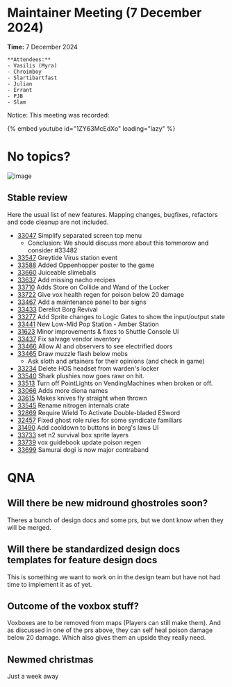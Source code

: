 # Maintainer Meeting (7 December 2024)

**Time:** 7 December 2024

```admonish info
**Attendees:**
- Vasilis (Myra)
- Chroimboy
- Slartibartfast
- Julian
- Errant
- PJB
- Slam
```

Notice: This meeting was recorded:

{% embed youtube id="1ZY63McEdXo" loading="lazy" %}

# No topics?
![image](https://i.imgflip.com/64sz4u.png?a481512)

## Stable review
Here the usual list of new features. Mapping changes, bugfixes, refactors and code cleanup are not included.
- [33047](https://github.com/space-wizards/space-station-14/pull/33047) Simplify separated screen top menu
    - Conclusion: We should discuss more about this tommorow and consider #33482
- [33547](https://github.com/space-wizards/space-station-14/pull/33547) Greytide Virus station event
- [33588](https://github.com/space-wizards/space-station-14/pull/33588) Added Oppenhopper poster to the game
- [33660](https://github.com/space-wizards/space-station-14/pull/33660) Juiceable slimeballs
- [33637](https://github.com/space-wizards/space-station-14/pull/33637) Add missing nacho recipes
- [33710](https://github.com/space-wizards/space-station-14/pull/33710) Adds Store on Collide and Wand of the Locker
- [33722](https://github.com/space-wizards/space-station-14/pull/33722) Give vox health regen for poison below 20 damage
- [33467](https://github.com/space-wizards/space-station-14/pull/33467) Add a maintenance panel to bar signs
- [33433](https://github.com/space-wizards/space-station-14/pull/33433) Derelict Borg Revival
- [33277](https://github.com/space-wizards/space-station-14/pull/33277) Add Sprite changes to Logic Gates to show the input/output state
- [33441](https://github.com/space-wizards/space-station-14/pull/33441) New Low-Mid Pop Station - Amber Station
- [31623](https://github.com/space-wizards/space-station-14/pull/31623) Minor improvements & fixes to Shuttle Console UI
- [33437](https://github.com/space-wizards/space-station-14/pull/33437) Fix salvage vendor inventory
- [33466](https://github.com/space-wizards/space-station-14/pull/33466) Allow AI and observers to see electrified doors
- [33465](https://github.com/space-wizards/space-station-14/pull/33465) Draw muzzle flash below mobs
    - Ask sloth and artainers for their opinions (and check in game)
- [33234](https://github.com/space-wizards/space-station-14/pull/33234) Delete HOS headset from warden's locker
- [33540](https://github.com/space-wizards/space-station-14/pull/33540) Shark plushies now goes rawr on hit.
- [33513](https://github.com/space-wizards/space-station-14/pull/33513) Turn off PointLights on VendingMachines when broken or off.
- [33066](https://github.com/space-wizards/space-station-14/pull/33066) Adds more diona names
- [33615](https://github.com/space-wizards/space-station-14/pull/33615) Makes knives fly straight when thrown
- [33545](https://github.com/space-wizards/space-station-14/pull/33545) Rename nitrogen internals crate
- [32869](https://github.com/space-wizards/space-station-14/pull/32869) Require Wield To Activate Double-bladed ESword
- [32457](https://github.com/space-wizards/space-station-14/pull/32457) Fixed ghost role rules for some syndicate familiars
- [31490](https://github.com/space-wizards/space-station-14/pull/31490) Add cooldown to buttons in borg's laws UI
- [33733](https://github.com/space-wizards/space-station-14/pull/33733) set n2 survival box sprite layers
- [33739](https://github.com/space-wizards/space-station-14/pull/33739) vox guidebook update poison regen
- [33699](https://github.com/space-wizards/space-station-14/pull/33699) Samurai dogi is now major contraband

# QNA

## Will there be new midround ghostroles soon?
Theres a bunch of design docs and some prs, but we dont know when they will be merged.

## Will there be standardized design docs templates for feature design docs
This is something we want to work on in the design team but have not had time to implement it as of yet.

## Outcome of the voxbox stuff?
Voxboxes are to be removed from maps (Players can still make them). And as discussed in one of the prs above, they can self heal poison damage below 20 damage. Which also gives them an upside they really need.

## Newmed christmas
Just a week away